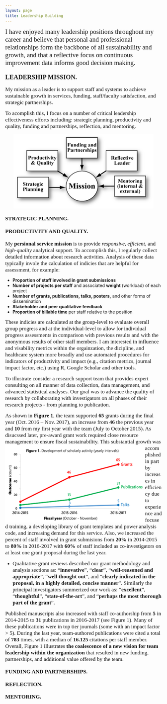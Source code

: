 ```yaml
---
layout: page
title: Leadership Building 
---
```


<span style="color:lightsteelblue4; font-family:Palatino; font-size:1.50em;">I have enjoyed many leadership positions throughout my career and believe that personal and professional relationships form the backbone of all sustainability and growth, and that a reflective focus on continuous improvement data informs good decision making.</span> 
<br/>  

### <span style="color:lightsteelblue4; font-family:Palatino; font-size:1.25em;">LEADERSHIP MISSION.</span> 

<span style="color:lightsteelblue4; font-family:Palatino; font-size:1.25em;">My mission as a leader is to support staff and systems to achieve sustainable growth in services, funding, staff/faculty satisfaction, and strategic partnerships.</span>   
   
<span style="color:lightsteelblue4; font-family:Palatino; font-size:1.25em;">To acomplish this, I focus on a number of critical leadership effectiveness efforts including: strategic planning, productivity and quality, funding and partnerships, reflection, and mentoring.</span> 

<p align="center">
  <img width="450" height="240" src="/assets/img/leadershipmission2.png">
</p>
  
#### <span style="color:lightsteelblue4; font-family:Palatino; font-size:1.25em;">STRATEGIC PLANNING.</span>   

#### <span style="color:lightsteelblue4; font-family:Palatino; font-size:1.25em;">PRODUCTIVITY AND QUALITY.</span>    
<span style="color:lightsteelblue4; font-family:Palatino; font-size:1.25em;">My **persional service mission** is to provide *responsive*, *efficient*, and *high-quality* analytical support. To accomplish this, I regularly collect detailed information about research activities. Analysis of these data typically invole the calculation of indicies that are helpful for assessment, for example:</span>   
   
* **Proportion of staff involved in grant submissions**
* **Number of projects per staff** and associated **weight** (workload) of each project
* **Number of grants, publications, talks, posters,** and other forms of dissemination
* **Stakeholder and peer qualitative feedback** 
* **Proportion of billable time** per staff relative to the position

<span style="color:lightsteelblue4; font-family:Palatino; font-size:1.25em;">These indicies are calculated at the group-level to evaluate overall group progress and at the individual-level to allow for individual progress assessments in comparison with previous results and with the anonymous results of other staff members. I am interested in influence and visability metrics within the orgainzation, the dicipline, and healthcare system more broadly and use automated procedures for indicators of productivity and impact (e.g., citation metrics, journal impact factor, etc.) using R, Google Scholar and other tools.</span>  

<span style="color:lightsteelblue4; font-family:Palatino; font-size:1.25em;">To illustrate consider a research support team that provides expert consulting on all manner of data collection, data management, and advanced statistical analyses. Our goal was to advance the quality of research by collaborating with investigators on all phases of their research projects - from planning to publication.</span>  
   
<span style="color:lightsteelblue4; font-family:Palatino; font-size:1.25em;">As shown in **Figure 1**, the team supported **65** grants during the final year (Oct. 2016 – Nov. 2017), an increase from **46** the previous year and **10** from my first year with the team (July to October 2015). As disucssed later, pre-award grant work required close resource management to ensure fiscal sustainability. </span> <img align="left" width="450" height="250" src="/assets/img/BEEPacademics.png" alt="results plot"> <span style="color:lightsteelblue4; font-family:Palatino; font-size:1.25em;">This substantial growth was accomplished in part by increases in efficiency due to experience and focused training, a developing library of grant templates and power analysis code, and increasing demand for this service. Also, we increased the percent of staff involved in grant submisions from **20%** in 2014-2015 to **80%** in 2016-2017 with **60%** of staff included as co-investigators on at least one grant proposal during the last year.</span> 

* <span style="color:lightsteelblue4; font-family:Palatino; font-size:1.25em;">Qualitative grant reviews described our grant methodology and analysis sections as: “**innovative**”, “**clear**”, “**well-reasoned and appropriate**”, “**well thought out**”, and “**clearly indicated in the proposal, in a highly detailed, concise manner**”. Similarly the principal investigators summerized our work as: “**excellent**”, “**thoughtful**”, “**state-of-the-art**”, and “**perhaps the most thorough part of the grant**”.</span> 

<span style="color:lightsteelblue4; font-family:Palatino; font-size:1.25em;">Published manuscripts also increased with staff co-authorship from **5** in 2014-2015 to **31** publications in 2016-2017 (see Figure 1). Many of these publications were in top tier journals (some with an impact factor > 5). During the last year, team-authored publications were cited a total of **783** times, with a median of **16.125** citations per staff member. Overall, Figure 1 illustrates **the coalescence of a new vision for team leadership within the organization** that resulted in new funding, partnerships, and additional value offered by the team.</span> 

#### <span style="color:lightsteelblue4; font-family:Palatino; font-size:1.25em;">FUNDING AND PARTNERSHIPS.</span>   

#### <span style="color:lightsteelblue4; font-family:Palatino; font-size:1.25em;">REFLECTION.</span> 

#### <span style="color:lightsteelblue4; font-family:Palatino; font-size:1.25em;">MENTORING.</span> 
